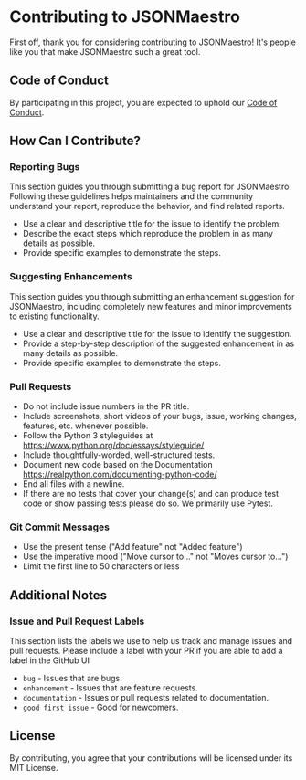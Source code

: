 # Contributing to JSONMaestro

First off, thank you for considering contributing to JSONMaestro! It's people like you that make JSONMaestro such a great tool.

## Code of Conduct

By participating in this project, you are expected to uphold our [Code of Conduct](CODE_OF_CONDUCT.md).

## How Can I Contribute?

### Reporting Bugs

This section guides you through submitting a bug report for JSONMaestro. Following these guidelines helps maintainers and the community understand your report, reproduce the behavior, and find related reports.

- Use a clear and descriptive title for the issue to identify the problem.
- Describe the exact steps which reproduce the problem in as many details as possible.
- Provide specific examples to demonstrate the steps.

### Suggesting Enhancements

This section guides you through submitting an enhancement suggestion for JSONMaestro, including completely new features and minor improvements to existing functionality.

- Use a clear and descriptive title for the issue to identify the suggestion.
- Provide a step-by-step description of the suggested enhancement in as many details as possible.
- Provide specific examples to demonstrate the steps.

### Pull Requests

- Do not include issue numbers in the PR title.
- Include screenshots, short videos of your bugs, issue, working changes, features, etc. whenever possible.
- Follow the Python 3 styleguides at <https://www.python.org/doc/essays/styleguide/>
- Include thoughtfully-worded, well-structured tests.
- Document new code based on the Documentation  <https://realpython.com/documenting-python-code/>
- End all files with a newline.
- If there are no tests that cover your change(s) and can produce test code or show passing tests please do so. We primarily use Pytest.

### Git Commit Messages

- Use the present tense ("Add feature" not "Added feature")
- Use the imperative mood ("Move cursor to..." not "Moves cursor to...")
- Limit the first line to 50 characters or less

## Additional Notes

### Issue and Pull Request Labels

This section lists the labels we use to help us track and manage issues and pull requests.
Please include a label with your PR if you are able to add a label in the GitHub UI

- `bug` - Issues that are bugs.
- `enhancement` - Issues that are feature requests.
- `documentation` - Issues or pull requests related to documentation.
- `good first issue` - Good for newcomers.

## License

By contributing, you agree that your contributions will be licensed under its MIT License.
